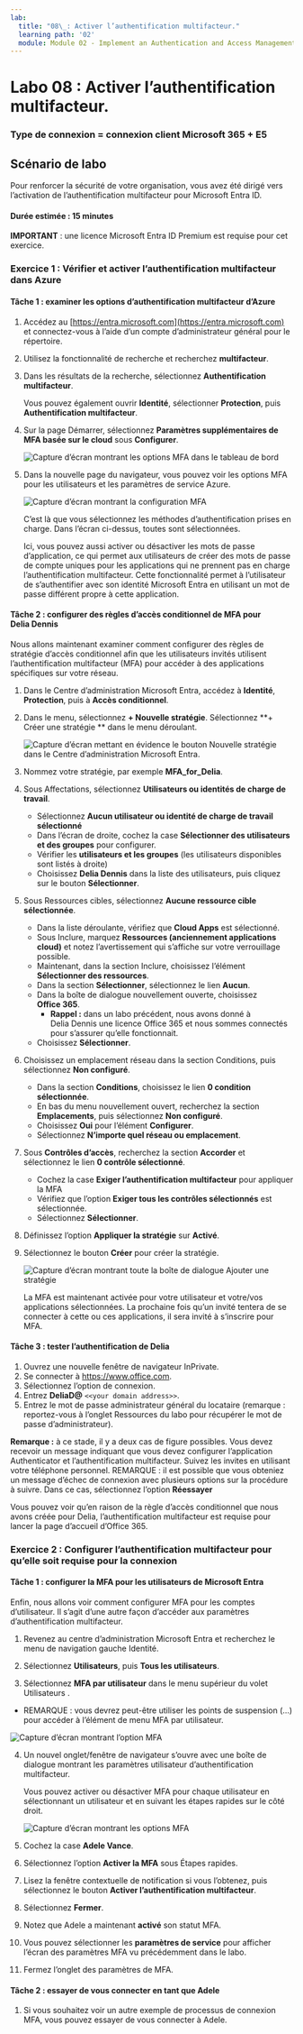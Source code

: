 ```yaml
---
lab:
  title: "08\_: Activer l’authentification multifacteur."
  learning path: '02'
  module: Module 02 - Implement an Authentication and Access Management Solution
---
```


# Labo 08 : Activer l’authentification multifacteur.

### Type de connexion = connexion client Microsoft 365 + E5

## Scénario de labo

Pour renforcer la sécurité de votre organisation, vous avez été dirigé vers l’activation de l’authentification multifacteur pour Microsoft Entra ID.

#### Durée estimée : 15 minutes

**IMPORTANT** : une licence Microsoft Entra ID Premium est requise pour cet exercice.

### Exercice 1 : Vérifier et activer l’authentification multifacteur dans Azure

#### Tâche 1 : examiner les options d’authentification multifacteur d’Azure

1. Accédez au [https://entra.microsoft.com](https://entra.microsoft.com) et connectez-vous à l’aide d’un compte d’administrateur général pour le répertoire.

2. Utilisez la fonctionnalité de recherche et recherchez **multifacteur**.

3. Dans les résultats de la recherche, sélectionnez **Authentification multifacteur**.

    Vous pouvez également ouvrir **Identité**, sélectionner **Protection**, puis **Authentification multifacteur**.

4. Sur la page Démarrer, sélectionnez **Paramètres supplémentaires de MFA basée sur le cloud** sous **Configurer**.

    ![Capture d’écran montrant les options MFA dans le tableau de bord](./media/lp2-mod1-set-additional-mfa-settings.png)

5. Dans la nouvelle page du navigateur, vous pouvez voir les options MFA pour les utilisateurs et les paramètres de service Azure.

    ![Capture d’écran montrant la configuration MFA](./media/lp2-mod1-mfa-settings.png)

    C’est là que vous sélectionnez les méthodes d’authentification prises en charge. Dans l’écran ci-dessus, toutes sont sélectionnées.

    Ici, vous pouvez aussi activer ou désactiver les mots de passe d’application, ce qui permet aux utilisateurs de créer des mots de passe de compte uniques pour les applications qui ne prennent pas en charge l’authentification multifacteur. Cette fonctionnalité permet à l’utilisateur de s’authentifier avec son identité Microsoft Entra en utilisant un mot de passe différent propre à cette application.

#### Tâche 2 : configurer des règles d’accès conditionnel de MFA pour Delia Dennis

Nous allons maintenant examiner comment configurer des règles de stratégie d’accès conditionnel afin que les utilisateurs invités utilisent l’authentification multifacteur (MFA) pour accéder à des applications spécifiques sur votre réseau.

1. Dans le Centre d’administration Microsoft Entra, accédez à **Identité**, **Protection**, puis à **Accès conditionnel**.

2. Dans le menu, sélectionnez **+ Nouvelle stratégie**. Sélectionnez **+ Créer une stratégie ** dans le menu déroulant.

    ![Capture d’écran mettant en évidence le bouton Nouvelle stratégie dans le Centre d’administration Microsoft Entra.](./media/lp2-mod1-azure-ad-conditional-access-policy.png)

3. Nommez votre stratégie, par exemple **MFA_for_Delia**.

4. Sous Affectations, sélectionnez **Utilisateurs ou identités de charge de travail**.

    - Sélectionnez **Aucun utilisateur ou identité de charge de travail sélectionné**  
    - Dans l’écran de droite, cochez la case **Sélectionner des utilisateurs et des groupes** pour configurer.
    - Vérifier les **utilisateurs et les groupes** (les utilisateurs disponibles sont listés à droite)
    - Choisissez **Delia Dennis** dans la liste des utilisateurs, puis cliquez sur le bouton **Sélectionner**.

5. Sous Ressources cibles, sélectionnez **Aucune ressource cible sélectionnée**.

   - Dans la liste déroulante, vérifiez que **Cloud Apps** est sélectionné.
   - Sous Inclure, marquez **Ressources (anciennement applications cloud)** et notez l’avertissement qui s’affiche sur votre verrouillage possible. 
   - Maintenant, dans la section Inclure, choisissez l’élément **Sélectionner des ressources**.
   - Dans la section **Sélectionner**, sélectionnez le lien **Aucun**.
   - Dans la boîte de dialogue nouvellement ouverte, choisissez **Office 365**.
      - **Rappel :** dans un labo précédent, nous avons donné à Delia Dennis une licence Office 365 et nous sommes connectés pour s’assurer qu’elle fonctionnait.
   - Choisissez **Sélectionner**.

6. Choisissez un emplacement réseau dans la section Conditions, puis sélectionnez **Non configuré**.

   - Dans la section **Conditions**, choisissez le lien **0 condition sélectionnée**.
   - En bas du menu nouvellement ouvert, recherchez la section **Emplacements**, puis sélectionnez **Non configuré**.
   - Choisissez **Oui** pour l’élément **Configurer**.
   - Sélectionnez **N’importe quel réseau ou emplacement**.

7. Sous **Contrôles d’accès**, recherchez la section **Accorder** et sélectionnez le lien **0 contrôle sélectionné**.

   - Cochez la case **Exiger l’authentification multifacteur** pour appliquer la MFA
   - Vérifiez que l’option **Exiger tous les contrôles sélectionnés** est sélectionnée.
   - Sélectionnez **Sélectionner**.

8. Définissez l’option **Appliquer la stratégie** sur **Activé**.

9. Sélectionnez le bouton **Créer** pour créer la stratégie.

    ![Capture d’écran montrant toute la boîte de dialogue Ajouter une stratégie](./media/lp2-mod1-conditional-access-new-policy-complete.png)

    La MFA est maintenant activée pour votre utilisateur et votre/vos applications sélectionnées. La prochaine fois qu’un invité tentera de se connecter à cette ou ces applications, il sera invité à s’inscrire pour MFA.

#### Tâche 3 : tester l’authentification de Delia

1. Ouvrez une nouvelle fenêtre de navigateur InPrivate.
2. Se connecter à https://www.office.com.
3. Sélectionnez l’option de connexion.
4. Entrez **DeliaD@** `<<your domain address>>`.
5. Entrez le mot de passe administrateur général du locataire (remarque : reportez-vous à l’onglet Ressources du labo pour récupérer le mot de passe d’administrateur).

**Remarque :** à ce stade, il y a deux cas de figure possibles.  Vous devez recevoir un message indiquant que vous devez configurer l’application Authenticator et l’authentification multifacteur.  Suivez les invites en utilisant votre téléphone personnel.  REMARQUE : il est possible que vous obteniez un message d’échec de connexion avec plusieurs options sur la procédure à suivre.  Dans ce cas, sélectionnez l’option **Réessayer**

Vous pouvez voir qu’en raison de la règle d’accès conditionnel que nous avons créée pour Delia, l’authentification multifacteur est requise pour lancer la page d’accueil d’Office 365.

### Exercice 2 : Configurer l’authentification multifacteur pour qu’elle soit requise pour la connexion

#### Tâche 1 : configurer la MFA pour les utilisateurs de Microsoft Entra

Enfin, nous allons voir comment configurer MFA pour les comptes d’utilisateur. Il s’agit d’une autre façon d’accéder aux paramètres d’authentification multifacteur.

1. Revenez au centre d’administration Microsoft Entra et recherchez le menu de navigation gauche Identité.

2. Sélectionnez **Utilisateurs**, puis **Tous les utilisateurs**.

3. Sélectionnez **MFA par utilisateur** dans le menu supérieur du volet Utilisateurs .
  - REMARQUE : vous devrez peut-être utiliser les points de suspension (...) pour accéder à l’élément de menu MFA par utilisateur.

   ![Capture d’écran montrant l’option MFA](./media/lp2-mod1-users-mfa.png)

4. Un nouvel onglet/fenêtre de navigateur s’ouvre avec une boîte de dialogue montrant les paramètres utilisateur d’authentification multifacteur.

   Vous pouvez activer ou désactiver MFA pour chaque utilisateur en sélectionnant un utilisateur et en suivant les étapes rapides sur le côté droit.

   ![Capture d’écran montrant les options MFA](./media/lp2-mod1-mfa-service-settings-and-users.png)

5. Cochez la case **Adele Vance**.
6. Sélectionnez l’option **Activer la MFA** sous Étapes rapides.
7. Lisez la fenêtre contextuelle de notification si vous l’obtenez, puis sélectionnez le bouton **Activer l’authentification multifacteur**.
8. Sélectionnez **Fermer**.
9. Notez que Adele a maintenant **activé** son statut MFA.
10. Vous pouvez sélectionner les **paramètres de service** pour afficher l’écran des paramètres MFA vu précédemment dans le labo.
11. Fermez l’onglet des paramètres de MFA.

#### Tâche 2 : essayer de vous connecter en tant que Adele

1. Si vous souhaitez voir un autre exemple de processus de connexion MFA, vous pouvez essayer de vous connecter à Adele.
